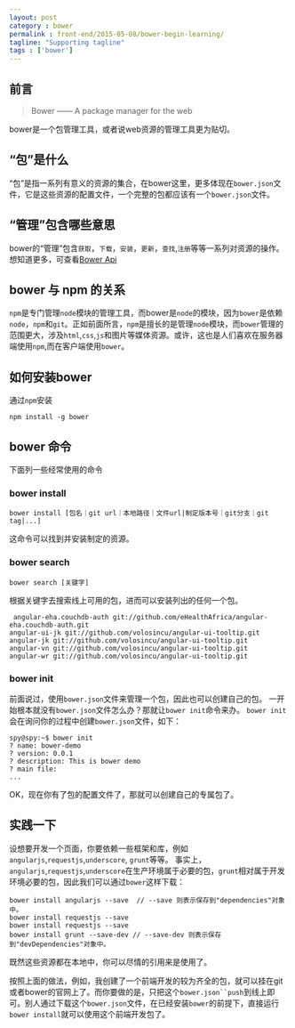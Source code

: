 ```yaml
---
layout: post
category : bower
permalink : front-end/2015-05-08/bower-begin-learning/
tagline: "Supporting tagline"
tags : ['bower']
---
```


## 前言

> Bower —— A package manager for the web

bower是一个包管理工具，或者说web资源的管理工具更为贴切。

## “包”是什么

“包”是指一系列有意义的资源的集合，在bower这里，更多体现在`bower.json`文件，它是这些资源的配置文件，一个完整的包都应该有一个`bower.json`文件。

 <!--break-->

## “管理”包含哪些意思

bower的“管理”包含`获取`，`下载`，`安装`，`更新`，`查找`,`注册`等等一系列对资源的操作。想知道更多，可查看[Bower Api](http://bower.io/docs/api/)

## bower 与 npm 的关系

`npm`是专门管理`node`模块的管理工具，而bower是`node`的模块，因为`bower`是依赖`node`，`npm`和`git`。正如前面所言，`npm`是擅长的是管理`node`模块，而`bower`管理的范围更大，涉及`html`,`css`,`js`和图片等媒体资源。或许，这也是人们喜欢在服务器端使用`npm`,而在客户端使用`bower`。

## 如何安装bower

通过`npm`安装

    npm install -g bower

## bower 命令

下面列一些经常使用的命令

### bower install

    bower install [包名｜git url｜本地路径｜文件url|制定版本号｜git分支｜git tag|...]

这命令可以找到并安装制定的资源。

### bower search

    bower search [关键字]

根据关键字去搜索线上可用的包，进而可以安装列出的任何一个包。

     angular-eha.couchdb-auth git://github.com/eHealthAfrica/angular-eha.couchdb-auth.git
    angular-ui-jk git://github.com/volosincu/angular-ui-tooltip.git
    angular-jk git://github.com/volosincu/angular-ui-tooltip.git
    angular-vn git://github.com/volosincu/angular-ui-tooltip.git
    angular-wr git://github.com/volosincu/angular-ui-tooltip.git

### bower init

前面说过，使用`bower.json`文件来管理一个包，因此也可以创建自己的包。
一开始根本就没有`bower.json`文件怎么办？那就让`bower init`命令来办。
`bower init`会在询问你的过程中创建`bower.json`文件，如下：

    spy@spy:~$ bower init
    ? name: bower-demo
    ? version: 0.0.1
    ? description: This is bower demo
    ? main file:
    ...

OK，现在你有了包的配置文件了，那就可以创建自己的专属包了。

## 实践一下

设想要开发一个页面，你要依赖一些框架和库，例如`angularjs`,`requestjs`,`underscore`, `grunt`等等。
事实上，`angularjs`,`requestjs`,`underscore`在生产环境属于必要的包，`grunt`相对属于开发环境必要的包，因此我们可以通过`bower`这样下载：

    bower install angularjs --save  // --save 则表示保存到"dependencies"对象中。
    bower install requestjs --save
    bower install requestjs --save
    bower install grunt --save-dev // --save-dev 则表示保存到"devDependencies"对象中。

既然这些资源都在本地中，你可以尽情的引用来是使用了。

按照上面的做法，例如，我创建了一个前端开发的较为齐全的包，就可以挂在git或者bower的官网上了。而你要做的是，只把这个`bower.json``push`到线上即可。别人通过下载这个`bower.json`文件，在已经安装`bower`的前提下，直接运行`bower install`就可以使用这个前端开发包了。










